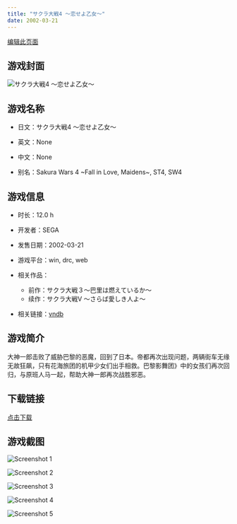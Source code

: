 ```yaml
---
title: "サクラ大戦4 ～恋せよ乙女～"
date: 2002-03-21
---
```

[编辑此页面](https://github.com/ACG-3/ADV3-source/blob/main/source/_posts/games/%E3%82%B5%E3%82%AF%E3%83%A9%E5%A4%A7%E6%88%A64%20%EF%BD%9E%E6%81%8B%E3%81%9B%E3%82%88%E4%B9%99%E5%A5%B3%EF%BD%9E.md)

## 游戏封面

![サクラ大戦4 ～恋せよ乙女～](https%3A//pan.timero.xyz/onedrive/img_lib_001/%E3%82%B5%E3%82%AF%E3%83%A9%E5%A4%A7%E6%88%A64%20%EF%BD%9E%E6%81%8B%E3%81%9B%E3%82%88%E4%B9%99%E5%A5%B3%EF%BD%9E_cover.avif)


## 游戏名称

- 日文：サクラ大戦4 ～恋せよ乙女～
- 英文：None
- 中文：None

- 别名：Sakura Wars 4 ~Fall in Love, Maidens~, ST4, SW4


## 游戏信息

- 时长：12.0 h
- 开发者：SEGA
- 发售日期：2002-03-21
- 游戏平台：win, drc, web
- 相关作品：
   - 前作：サクラ大戦３～巴里は燃えているか～
   - 续作：サクラ大戦V ～さらば愛しき人よ～

- 相关链接：[vndb](https://vndb.org/v3890)


## 游戏简介

大神一郎击败了威胁巴黎的恶魔，回到了日本。帝都再次出现问题，两辆街车无缘无故狂飙，只有花海旅团的机甲少女们出手相救。巴黎影舞团》中的女孩们再次回归，与原班人马一起，帮助大神一郎再次战胜邪恶。




## 下载链接

[点击下载](https://pan.timero.xyz/onedrive/adv_lib_001/%E3%82%B5%E3%82%AF%E3%83%A9%E5%A4%A7%E6%88%A64%20%EF%BD%9E%E6%81%8B%E3%81%9B%E3%82%88%E4%B9%99%E5%A5%B3%EF%BD%9E)


## 游戏截图


![Screenshot 1](https%3A//pan.timero.xyz/onedrive/img_lib_001/%E3%82%B5%E3%82%AF%E3%83%A9%E5%A4%A7%E6%88%A64%20%EF%BD%9E%E6%81%8B%E3%81%9B%E3%82%88%E4%B9%99%E5%A5%B3%EF%BD%9E_Screenshot_1.avif)

![Screenshot 2](https%3A//pan.timero.xyz/onedrive/img_lib_001/%E3%82%B5%E3%82%AF%E3%83%A9%E5%A4%A7%E6%88%A64%20%EF%BD%9E%E6%81%8B%E3%81%9B%E3%82%88%E4%B9%99%E5%A5%B3%EF%BD%9E_Screenshot_2.avif)

![Screenshot 3](https%3A//pan.timero.xyz/onedrive/img_lib_001/%E3%82%B5%E3%82%AF%E3%83%A9%E5%A4%A7%E6%88%A64%20%EF%BD%9E%E6%81%8B%E3%81%9B%E3%82%88%E4%B9%99%E5%A5%B3%EF%BD%9E_Screenshot_3.avif)

![Screenshot 4](https%3A//pan.timero.xyz/onedrive/img_lib_001/%E3%82%B5%E3%82%AF%E3%83%A9%E5%A4%A7%E6%88%A64%20%EF%BD%9E%E6%81%8B%E3%81%9B%E3%82%88%E4%B9%99%E5%A5%B3%EF%BD%9E_Screenshot_4.avif)

![Screenshot 5](https%3A//pan.timero.xyz/onedrive/img_lib_001/%E3%82%B5%E3%82%AF%E3%83%A9%E5%A4%A7%E6%88%A64%20%EF%BD%9E%E6%81%8B%E3%81%9B%E3%82%88%E4%B9%99%E5%A5%B3%EF%BD%9E_Screenshot_5.avif)

